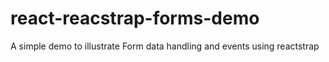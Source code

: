 # react-reacstrap-forms-demo
A simple demo to illustrate Form data handling and events using reactstrap
